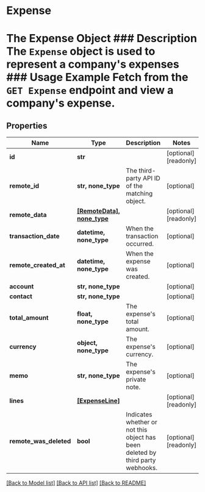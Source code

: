 # Expense

# The Expense Object ### Description The `Expense` object is used to represent a company's expenses  ### Usage Example Fetch from the `GET Expense` endpoint and view a company's expense.

## Properties
Name | Type | Description | Notes
------------ | ------------- | ------------- | -------------
**id** | **str** |  | [optional] [readonly] 
**remote_id** | **str, none_type** | The third-party API ID of the matching object. | [optional] 
**remote_data** | [**[RemoteData], none_type**](RemoteData.md) |  | [optional] [readonly] 
**transaction_date** | **datetime, none_type** | When the transaction occurred. | [optional] 
**remote_created_at** | **datetime, none_type** | When the expense was created. | [optional] 
**account** | **str, none_type** |  | [optional] 
**contact** | **str, none_type** |  | [optional] 
**total_amount** | **float, none_type** | The expense&#39;s total amount. | [optional] 
**currency** | **object, none_type** | The expense&#39;s currency. | [optional] 
**memo** | **str, none_type** | The expense&#39;s private note. | [optional] 
**lines** | [**[ExpenseLine]**](ExpenseLine.md) |  | [optional] [readonly] 
**remote_was_deleted** | **bool** | Indicates whether or not this object has been deleted by third party webhooks. | [optional] [readonly] 

[[Back to Model list]](../README.md#documentation-for-models) [[Back to API list]](../README.md#documentation-for-api-endpoints) [[Back to README]](../README.md)


